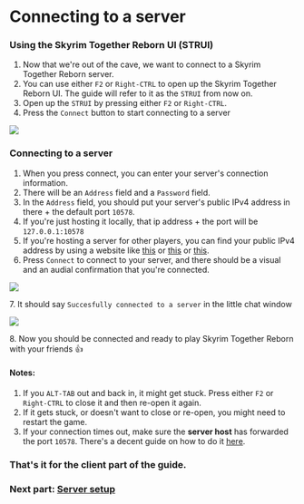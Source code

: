 # Connecting to a server

### Using the Skyrim Together Reborn UI (STRUI)

1. Now that we're out of the cave, we want to connect to a Skyrim Together Reborn server.
2. You can use either `F2` or `Right-CTRL` to open up the Skyrim Together Reborn UI. The guide will refer to it as the `STRUI` from now on.
3. Open up the `STRUI` by pressing either `F2` or `Right-CTRL`.
4. Press the `Connect` button to start connecting to a server

![](https://shx.is/5BlQ6rSiM.png)

### Connecting to a server

1. When you press connect, you can enter your server's connection information.
2. There will be an `Address` field and a `Password` field.
3. In the `Address` field, you should put your server's public IPv4 address in there + the default port `10578`.
4. If you're just hosting it locally, that ip address + the port will be `127.0.0.1:10578`
5. If you're hosting a server for other players, you can find your public IPv4 address by using a website like [this](https://icanhazip.com/) or [this](https://ipinfo.io/) or [this](https://www.whatismyip.com/).
6. Press `Connect` to connect to your server, and there should be a visual and an audial confirmation that you're connected.

![](https://shx.is/5BlR0HhZn.png)

7\. It should say `Succesfully connected to a server` in the little chat window

![](https://shx.is/5BlSoLprq.png)

8\. Now you should be connected and ready to play Skyrim Together Reborn with your friends :thumbsup:

#### **Notes:**

1. If you `ALT-TAB` out and back in, it might get stuck. Press either `F2` or `Right-CTRL` to close it and then re-open it again.
2. If it gets stuck, or doesn't want to close or re-open, you might need to restart the game.
3. If your connection times out, make sure the **server host** has forwarded the port `10578`. There's a decent guide on how to do it [here](https://www.youtube.com/watch?v=ExrSULINq9c).

### That's it for the client part of the guide.

### Next part: [Server setup](../../../server-guide/)
